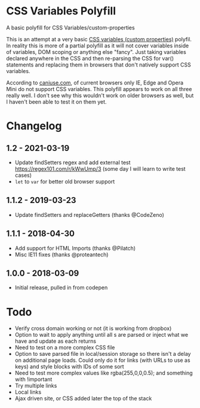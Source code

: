 # CSS Variables Polyfill
A basic polyfill for CSS Variables/custom-properties

This is an attempt at a very basic [CSS variables (custom properties)](https://drafts.csswg.org/css-variables/) polyfil. In reality this is more of a partial polyfill as it will not cover variables inside of variables, DOM scoping or anything else "fancy". Just taking variables declared anywhere in the CSS and then re-parsing the CSS for var() statements and replacing them in browsers that don't natively support CSS variables.

According to [caniuse.com](https://caniuse.com/#feat=css-variables), of current browsers only IE, Edge and Opera Mini do not support CSS variables. This polyfill appears to work on all three really well. I don't see why this wouldn't work on older browsers as well, but I haven't been able to test it on them yet.

# Changelog
## 1.2 - 2021-03-19
- Update findSetters regex and add external test https://regex101.com/r/kWwUmp/3 (some day I will learn to write test cases)
- `let` to `var` for better old browser support

## 1.1.2 - 2019-03-23
- Update findSetters and replaceGetters (thanks @CodeZeno)

## 1.1.1 - 2018-04-30
- Add support for HTML Imports (thanks @Pilatch)
- Misc IE11 fixes (thanks @proteantech)

## 1.0.0 - 2018-03-09
- Initial release, pulled in from codepen

# Todo
- Verify cross domain working or not (it is working from dropbox)
- Option to wait to apply anything until all <link>s are parsed or inject what we have and update as each <link> returns
- Need to test on a more complex CSS file
- Option to save parsed file in local/session storage so there isn't a delay on additional page loads. Could only do it for links (with URLs to use as keys) and style blocks with IDs of some sort
- Need to test more complex values like rgba(255,0,0,0.5); and something with !important
- Try multiple links
- Local links
- Ajax driven site, or CSS added later the top of the stack
